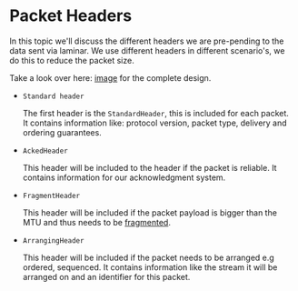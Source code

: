 # Packet Headers 
In this topic we'll discuss the different headers we are pre-pending to the data sent via laminar.
We use different headers in different scenario's, we do this to reduce the packet size. 

Take a look over here: [image](LINK) for the complete design.

- `Standard header`
    
    The first header is the `StandardHeader`, this is included for each packet. 
It contains information like: protocol version, packet type, delivery and ordering guarantees. 

- `AckedHeader`
    
    This header will be included to the header if the packet is reliable. 
It contains information for our acknowledgment system. 

- `FragmentHeader`
    
    This header will be included if the packet payload is bigger than the MTU and thus needs to be [fragmented](./fragmentation.md).
    
- `ArrangingHeader`
    
    This header will be included if the packet needs to be arranged e.g ordered, sequenced. 
    It contains information like the stream it will be arranged on and an identifier for this packet. 
